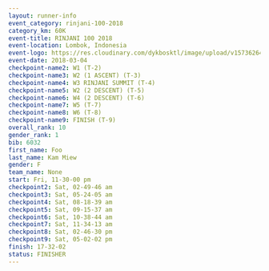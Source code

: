 ```yaml
---
layout: runner-info 
event_category: rinjani-100-2018 
category_km: 60K 
event-title: RINJANI 100 2018 
event-location: Lombok, Indonesia 
event-logo: https://res.cloudinary.com/dykbosktl/image/upload/v1573626435/Logo/Rinjani_eoufbh.png 
event-date: 2018-03-04 
checkpoint-name2: W1 (T-2) 
checkpoint-name3: W2 (1 ASCENT) (T-3) 
checkpoint-name4: W3 RINJANI SUMMIT (T-4) 
checkpoint-name5: W2 (2 DESCENT) (T-5) 
checkpoint-name6: W4 (2 DESCENT) (T-6) 
checkpoint-name7: W5 (T-7) 
checkpoint-name8: W6 (T-8) 
checkpoint-name9: FINISH (T-9) 
overall_rank: 10
gender_rank: 1
bib: 6032
first_name: Foo
last_name: Kam Miew
gender: F
team_name: None
start: Fri, 11-30-00 pm
checkpoint2: Sat, 02-49-46 am
checkpoint3: Sat, 05-24-05 am
checkpoint4: Sat, 08-18-39 am
checkpoint5: Sat, 09-15-37 am
checkpoint6: Sat, 10-38-44 am
checkpoint7: Sat, 11-34-13 am
checkpoint8: Sat, 02-46-30 pm
checkpoint9: Sat, 05-02-02 pm
finish: 17-32-02
status: FINISHER
---
```

